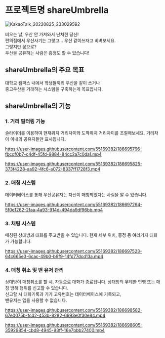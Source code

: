 # 프로젝트명 shareUmbrella
![KakaoTalk_20220825_233029592](https://user-images.githubusercontent.com/55169382/186695222-96c8664c-a55b-4c67-bf26-44ffc11a6aa0.gif)

비오는 날, 우산 안 가져와서 난처한 당신!  
편의점에서 우산사기는 그렇고...
우산 같이쓰자고 비벼보세요.  
그렇지만 꽁으로?  
우산을 공유하는 사람은 흥정도 할 수 있습니다!  


## shareUmbrella의 주요 목표  
대학교 캠퍼스 내에서 학생들끼리 우산을 같이 쓰거나  
중고우산을 거래하는 시스템을 구축하는게 목표입니다.  

## shareUmbrella의 기능

### 1. 거리 필터링 기능
슬라이더를 이용하여 현재위치 거리차이와 도착위치 거리차이를 조절해보세요.
거리차이 이내의 공유자들만 표시됩니다.


https://user-images.githubusercontent.com/55169382/186695796-fbcdf0b7-c4df-45fd-9884-84cc2a7c0da1.mp4


https://user-images.githubusercontent.com/55169382/186695825-373f4228-aa92-4fc6-a072-8337ff1728f3.mp4



### 2. 매칭 시스템
데이터베이스를 통해 우산공유자는 자신이 매칭되었다는 사실을 알 수 있습니다.


https://user-images.githubusercontent.com/55169382/186697264-5f0e1262-2faa-4a93-914d-494da9df96bb.mp4




### 3. 채팅 시스템
매칭된 상대방과 대화를 주고받을 수 있습니다. 현재 세부 위치, 흥정 등 여러가지 대화가 가능합니다.


https://user-images.githubusercontent.com/55169382/186697523-64c665e3-6cac-49b0-b9f9-14fd77dcd13a.mp4



### 4. 매칭 취소 및 밴 유저 관리
상대방이 매칭취소를 할 시, 자동으로 대화가 종료됩니다.
상대방의 무례한 언행 또는 매칭 방해 행위를 신고할 수 있습니다.  
신고할 시 대화기록과 기기 고유번호는 데이터베이스에 기록되고,  
밴유저는 앱을 사용할 수 없습니다.


https://user-images.githubusercontent.com/55169382/186698582-67e0075b-fcd2-453b-8282-6993e0f30e84.mp4




https://user-images.githubusercontent.com/55169382/186698605-35929854-cbd8-4945-93ff-16e7bbb27400.mp4

